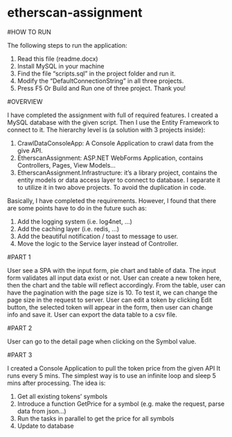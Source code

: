 # etherscan-assignment

#HOW TO RUN

The following steps to run the application:
1.	Read this file (readme.docx)
2.	Install MySQL in your machine
3.	Find the file “scripts.sql” in the project folder and run it.
4.	Modify the “DefaultConnectionString” in all three projects.
5.	Press F5 Or Build and Run one of three project.
Thank you!

#OVERVIEW

I have completed the assignment with full of required features.
I created a MySQL database with the given script. Then I use the Entity Framework to connect to it.
The hierarchy level is (a solution with 3 projects inside):
1.	CrawlDataConsoleApp: A Console Application to crawl data from the give API.
2.	EtherscanAssignment: ASP.NET WebForms Application, contains Controllers, Pages, View Models…
3.	EtherscanAssignment.Infrastructure: it’s a library project, contains the entity models or data access layer to connect to database. I separate it to utilize it in two above projects. To avoid the duplication in code. 

Basically, I have completed the requirements. However, I found that there are some points have to do in the future such as:
1.	Add the logging system (i.e. log4net, …)
2.	Add the caching layer (i.e. redis, …)
3.	Add the beautiful notification / toast to message to user.
4.	Move the logic to the Service layer instead of Controller.

#PART 1

User see a SPA with the input form, pie chart and table of data.
The input form validates all input data exist or not.
User can create a new token here, then the chart and the table will reflect accordingly.
From the table, user can have the pagination with the page size is 10. To test it, we can change the page size in the request to server. 
User can edit a token by clicking Edit button, the selected token will appear in the form, then user can change info and save it.
User can export the data table to a csv file. 

#PART 2

User can go to the detail page when clicking on the Symbol value.
  
#PART 3

I created a Console Application to pull the token price from the given API
It runs every 5 mins. The simplest way is to use an infinite loop and sleep 5 mins after processing.
The idea is:
1.	Get all existing tokens’ symbols
2.	Introduce a function GetPrice for a symbol (e.g. make the request, parse data from json…)
3.	Run the tasks in parallel to get the price for all symbols
4.	Update to database
